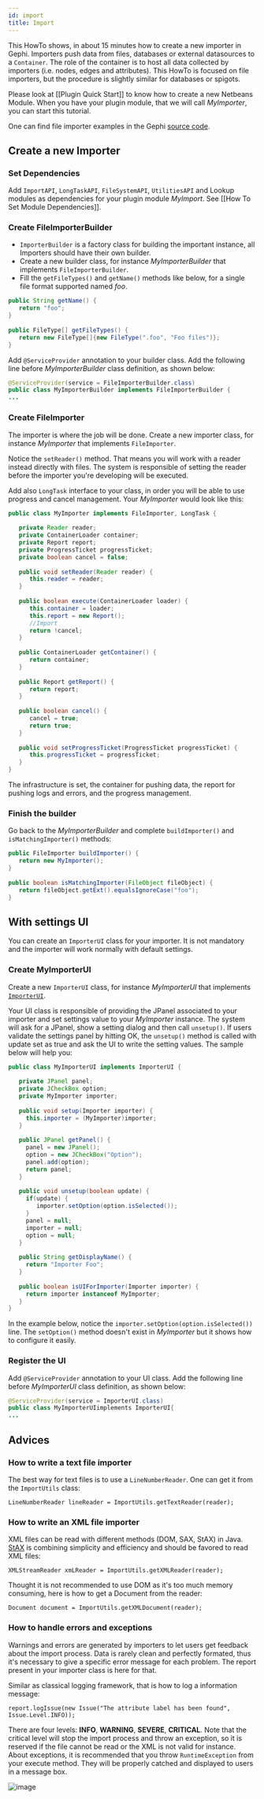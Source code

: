 ```yaml
---
id: import
title: Import
---
```


This HowTo shows, in about 15 minutes how to create a new importer in Gephi. Importers push data from files, databases or external datasources to a `Container`. The role of the container is to host all data collected by importers (i.e. nodes, edges and attributes). This HowTo is focused on file importers, but the procedure is slightly similar for databases or spigots.

Please look at [[Plugin Quick Start]] to know how to create a new Netbeans Module. When you have your plugin module, that we will call *MyImporter*, you can start this tutorial.

One can find file importer examples in the Gephi [source code](https://github.com/gephi/gephi/tree/master/modules/ImportPlugin/src/main).

## Create a new Importer

### Set Dependencies

Add `ImportAPI`, `LongTaskAPI`, `FileSystemAPI`, `UtilitiesAPI` and Lookup modules as dependencies for your plugin module *MyImport*. See [[How To Set Module Dependencies]].

### Create FileImporterBuilder

* `ImporterBuilder` is a factory class for building the important instance, all Importers should have their own builder.
* Create a new builder class, for instance *MyImporterBuilder* that implements `FileImporterBuilder`.
* Fill the `getFileTypes()` and `getName()` methods like below, for a single file format supported named *foo*.

```java
public String getName() {
   return "foo";
}
 
public FileType[] getFileTypes() {
   return new FileType[]{new FileType(".foo", "Foo files")};
}
```

Add `@ServiceProvider` annotation to your builder class. Add the following line before *MyImporterBuilder* class definition, as shown below:

```java
@ServiceProvider(service = FileImporterBuilder.class)
public class MyImporterBuilder implements FileImporterBuilder {
...
```

### Create FileImporter

The importer is where the job will be done. Create a new importer class, for instance *MyImporter* that implements `FileImporter`.

Notice the `setReader()` method. That means you will work with a reader instead directly with files. The system is responsible of setting the reader before the importer you're developing will be executed.

Add also `LongTask` interface to your class, in order you will be able to use progress and cancel management.
Your *MyImporter* would look like this:

```java
public class MyImporter implements FileImporter, LongTask {
 
   private Reader reader;
   private ContainerLoader container;
   private Report report;
   private ProgressTicket progressTicket;
   private boolean cancel = false;
 
   public void setReader(Reader reader) {
      this.reader = reader;
   }
 
   public boolean execute(ContainerLoader loader) {
      this.container = loader;
      this.report = new Report();
      //Import
      return !cancel;
   }
 
   public ContainerLoader getContainer() {
      return container;
   }
 
   public Report getReport() {
      return report;
   }
 
   public boolean cancel() {
      cancel = true;
      return true;
   }
 
   public void setProgressTicket(ProgressTicket progressTicket) {
      this.progressTicket = progressTicket;
   }
}
```

The infrastructure is set, the container for pushing data, the report for pushing logs and errors, and the progress management.

### Finish the builder

Go back to the *MyImporterBuilder* and complete `buildImporter()` and `isMatchingImporter()` methods:

```java
public FileImporter buildImporter() {
   return new MyImporter();
}
 
public boolean isMatchingImporter(FileObject fileObject) {
   return fileObject.getExt().equalsIgnoreCase("foo");
}
```

## With settings UI

You can create an `ImporterUI` class for your importer. It is not mandatory and the importer will work normally with default settings.

### Create MyImporterUI

Create a new `ImporterUI` class, for instance *MyImporterUI* that implements [`ImporterUI`](http://gephi.org/docs/api/org/gephi/io/importer/spi/ImporterUI.html).

Your UI class is responsible of providing the JPanel associated to your importer and set settings value to your *MyImporter* instance. The system will ask for a JPanel, show a setting dialog and then call `unsetup()`. If users validate the settings panel by hitting OK, the `unsetup()` method is called with update set as true and ask the UI to write the setting values.
The sample below will help you:

```java
public class MyImporterUI implements ImporterUI {
 
   private JPanel panel;
   private JCheckBox option;
   private MyImporter importer;
 
   public void setup(Importer importer) {
     this.importer = (MyImporter)importer;
   }
 
   public JPanel getPanel() {
     panel = new JPanel();
     option = new JCheckBox("Option");
     panel.add(option);
     return panel;
   }
 
   public void unsetup(boolean update) {
     if(update) {
        importer.setOption(option.isSelected());
     }
     panel = null;
     importer = null;
     option = null;
   }
 
   public String getDisplayName() {
     return "Importer Foo";
   }
 
   public boolean isUIForImporter(Importer importer) {
     return importer instanceof MyImporter;
   }
}
```

In the example below, notice the `importer.setOption(option.isSelected())` line. The `setOption()` method doesn't exist in *MyImporter* but it shows how to configure it easily.

### Register the UI

Add `@ServiceProvider` annotation to your UI class. Add the following line before *MyImporterUI* class definition, as shown below:

```java
@ServiceProvider(service = ImporterUI.class)
public class MyImporterUIimplements ImporterUI{
...
```

## Advices

### How to write a text file importer

The best way for text files is to use a `LineNumberReader`.
One can get it from the `ImportUtils` class:

``LineNumberReader lineReader = ImportUtils.getTextReader(reader);``

### How to write an XML file importer

XML files can be read with different methods (DOM, SAX, StAX) in Java.
[StAX](http://www.wikiwand.com/en/StAX) is combining simplicity and efficiency and should be favored to read XML files:

``XMLStreamReader xmLReader = ImportUtils.getXMLReader(reader);``

Thought it is not recommended to use DOM as it's too much memory consuming, here is how to get a Document from the reader:

``Document document = ImportUtils.getXMLDocument(reader);``

### How to handle errors and exceptions

Warnings and errors are generated by importers to let users get feedback about the import process. Data is rarely clean and perfectly formated, thus it's necessary to give a specific error message for each problem. The report present in your importer class is here for that.

Similar as classical logging framework, that is how to log a information message:

``report.logIssue(new Issue("The attribute label has been found", Issue.Level.INFO));``

There are four levels: **INFO**, **WARNING**, **SEVERE**, **CRITICAL**. Note that the critical level will stop the import process and throw an exception, so it is reserved if the file cannot be read or the XML is not valid for instance.
About exceptions, it is recommended that you throw `RuntimeException` from your execute method. They will be properly catched and displayed to users in a message box.

![image](https://cloud.githubusercontent.com/assets/177962/5606728/a8cd1f40-943c-11e4-87cf-9dc27f21bce2.png)
